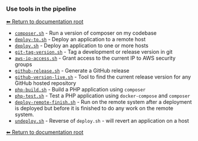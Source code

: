 ### Use tools in the pipeline

[⬅ Return to documentation root](../index.md)

- [`composer.sh`](./pipeline/composer.md) - Run a version of composer on my codebase
- [`deploy-to.sh`](./pipeline/deploy-to.md) - Deploy an application to a remote host
- [`deploy.sh`](./pipeline/deploy.md) - Deploy an application to one or more hosts
- [`git-tag-version.sh`](./pipeline/git-tag-version.md) - Tag a development or release version in git
- [`aws-ip-access.sh`](./pipeline/aws-ip-access.md) - Grant access to the current IP to AWS security groups
- [`github-release.sh`](./pipeline/github-release.md) - Generate a GitHub release
- [`github-version-live.sh`](./pipeline/github-version-live.md) - Tool to find the current release version for any GitHub hosted repository
- [`php-build.sh`](./pipeline/php-build.md) - Build a PHP application using `composer`
- [`php-test.sh`](./pipeline/php-test.md) - Test a PHP application using `docker-compose` and `composer`
- [`deploy-remote-finish.sh`](./pipeline/deploy-remote-finish.md) - Run on the remote system after a deployment is deployed but before it is finished to do any work on the remote system.
- [`undeploy.sh`](./pipeline/undeploy.md) - Reverse of `deploy.sh` - will revert an application on a host

[⬅ Return to documentation root](../index.md)
